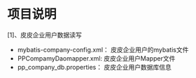项目说明 
=========

[1]、皮皮企业用户数据读写
* mybatis-company-config.xml： 皮皮企业用户的mybatis文件
* PPCompamyDaomapper.xml: 皮皮企业用户Mapper文件
* pp_company_db.properties： 皮皮企业用户数据库信息

